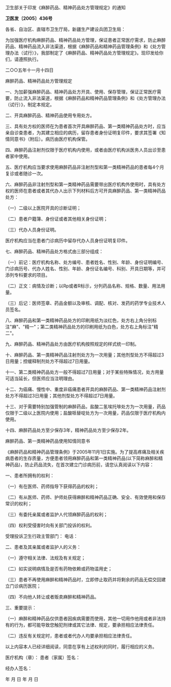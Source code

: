 卫生部关于印发《麻醉药品、精神药品处方管理规定》的通知

**卫医发〔2005〕436号**

各省、自治区、直辖市卫生厅局，新疆生产建设兵团卫生局：

为加强医疗机构麻醉药品、精神药品处方管理，保证患者正常医疗需求，防止麻醉药品、精神药品流入非法渠道，根据《麻醉药品和精神药品管理条例》和《处方管理办法（试行）》，我部制定了《麻醉药品、精神药品处方管理规定》。现印发给你们，请遵照执行。

二○○五年十一月十四日

麻醉药品、精神药品处方管理规定

一、为加薪强麻醉药品、精神药品处方开具、使用、保存管理，保证正常医疗需要，防止流入非法渠道，根据《麻醉药品和精神药品管理条例》和《处方管理办法（试行）》，制定本规定。

二、开具麻醉药品、精神药品使用专用处方。

三、具有处方权的医师在为患者首次开具麻醉药品、第一类精神药品处方时，应当亲自诊查患者，为其建立相应的病历，留存患者身份证明复印件，要求其签署《知情同意书》（附后）。病历由医疗机构保管。

四、麻醉药品注射剂仅限于医疗机构内使用，或者由医疗机构派医务人员出诊至患者家中使用。

五、医疗机构应当要求使用麻醉药品非注射剂型和第一类精神药品的患者每4个月复诊或者随诊一次。

六、麻醉药品非注射剂型和第一类精神药品需要带出医疗机构外使用时，具有处方权的医师在患者或者其代办人出示下列材料后方可开具麻醉药品、第一类精神药品处方：

（一）二级以上医院开具的诊断证明；

（二）患者户籍簿、身份证或者其他相关身份证明；

（三）代办人员身份证明。

医疗机构应当在患者门诊病历中留存代办人员身份证明复印件。

七、麻醉药品、精神药品处方格式由三部分组成：

（一）前记：医疗机构名称、处方编号、患者姓名、性别、年龄、身份证明编号、门诊病历号、代办人姓名、性别、年龄、身份证名编号、科别、开具日期等，并可添列专科要求的项目。

（二）正文：病情及诊断；以Rp或者R标示，分列药品名称、规格、数量、用法用量。

（三）后记：医师签章、药品金额以及审核、调配、核对、发药的药学专业技术人员签名。

八、麻醉药品和第一类精神药品处方的印刷用纸为淡红色，处方右上角分别标注"麻"、"精一"；第二类精神药品处方的印刷用纸为白色，处方右上角标注"精二"。

九、麻醉药品、精神药品处方由医疗机构按照规定的样式统一印制。

十、麻醉药品、第一类精神药品注射剂处方为一次用量；其他剂型处方不得超过3日用量；控缓释制剂处方不得超过7日用量。

十一、第二类精神药品处方一般不得超过7日用量；对于某些特殊情况，处方用量可适当延长，但医师应当注明理由。

十二、为癌痛、慢性中、重度非癌痛患者开具的麻醉药品、第一类精神药品注射剂处方不得超过3日用量；其他剂型处方不得超过7日用量。

十三、对于需要特别加强管制的麻醉药品，盐酸二氢埃托啡处方为一次用量，药品仅限于二级以上医院内使用；盐酸哌替啶处方为一次用量，药品仅限于医疗机构内使用。

十四、麻醉药品处方至少保存3年，精神药品处方至少保存2年。

麻醉药品、第一类精神药品使用知情同意书

《麻醉药品和精神药品管理条例》于2005年11月1日实施。为了提高疼痛及相关疾病患者的生存质量，方便患者领用麻醉药品和第一类精神药品(以下简称麻醉和精神药品)，防止药品流失，在首次建立门诊病历前，请您认真阅读以下内容：

一、患者所拥有的权利：

（一）有在医师、药师指导下获得药品的权利；

（二）有从医师、药师、护师处获得麻醉和精神药品正确、安全、有效使用和保存常识的权利；

（三）有委托亲属或者监护人代领麻醉药品的权利；

（四）权利受侵害时向有关部门投诉的权利。

受理投诉卫生行政主管部门： 电话：

二、患者及其亲属或者监护人的义务：

（一）遵守相关法律、法规及有关规定；

（二）如实说明病情及是否有药物依赖或药物滥用史；

（三）患者不再使用麻醉和精神药品时，立即停止取药并将剩余的药品无偿交回建立门诊病历医院；

（四）不向他人转让或者贩卖麻醉和精神药品。

三、重要提示：

（一）麻醉和精神药品仅供患者因疾病需要而使用，其他一切用作他用或者非法持有的行为，都可能导致您触犯刑律或其它法律、规定，要承担相应法律责任。

（二）违反有关规定时，患者或者代办人均要承担相应法律责任。

以上内容本人已经详细阅读，同意在享有上述权利的同时，履行相应的义务。

医疗机构（章）： 患者（家属）签名：

经办人签名：

年 月 日 年 月 日
